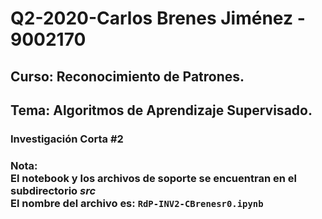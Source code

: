 # **Q2-2020-Carlos Brenes Jiménez - 9002170**
## **Curso:** Reconocimiento de Patrones.
## **Tema:** Algoritmos de Aprendizaje Supervisado.
### **Investigación Corta #2**
### **Nota:** <br> El notebook y los archivos de soporte se encuentran en el subdirectorio ***src*** <br> El nombre del archivo es: ```RdP-INV2-CBrenesr0.ipynb```
